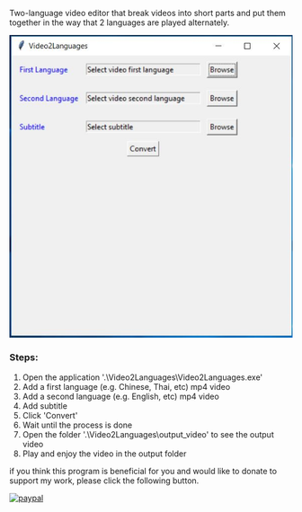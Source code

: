 Two-language video editor that break videos into short parts and put them together in the way that 2 languages are played alternately.

![](GUI.JPG)

### Steps:

 1. Open the application '.\Video2Languages\Video2Languages.exe'
 2. Add a first language (e.g. Chinese, Thai, etc) mp4  video
 3. Add a second language (e.g. English, etc) mp4 video
 4. Add subtitle
 5. Click 'Convert'
 6. Wait until the process is done
 7. Open the folder '.\Video2Languages\output_video' to see the output video
 8. Play and enjoy the video in the output folder 


if you think this program is beneficial for you and would like to donate to support my work, please click the following button.

[![paypal](https://www.paypalobjects.com/en_GB/TH/i/btn/btn_donateCC_LG.gif)](https://www.paypal.com/cgi-bin/webscr?cmd=_s-xclick&hosted_button_id=Q22NBYPTW9DZ4&source=url)
